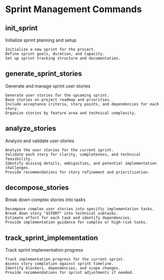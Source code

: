 # Sprint Management Commands

## init_sprint

Initialize sprint planning and setup

```prompt
Initialize a new sprint for the project.
Define sprint goals, duration, and capacity.
Set up sprint tracking structure and documentation.
```

## generate_sprint_stories

Generate and manage sprint user stories

```prompt
Generate user stories for the upcoming sprint.
Base stories on project roadmap and priorities.
Include acceptance criteria, story points, and dependencies for each story.
Organize stories by feature area and technical complexity.
```

## analyze_stories

Analyze and validate user stories

```prompt
Analyze the user stories for the current sprint.
Validate each story for clarity, completeness, and technical feasibility.
Identify missing details, ambiguities, and potential implementation challenges.
Provide recommendations for story refinement and prioritization.
```

## decompose_stories

Break down complex stories into tasks

```prompt
Decompose complex user stories into specific implementation tasks.
Break down story "$STORY" into technical subtasks.
Estimate effort for each task and identify dependencies.
Provide implementation guidance for complex or high-risk tasks.
```

## track_sprint_implementation

Track sprint implementation progress

```prompt
Track implementation progress for the current sprint.
Assess story completion against sprint timeline.
Identify blockers, dependencies, and scope changes.
Provide recommendations for sprint adjustments if needed.
```

